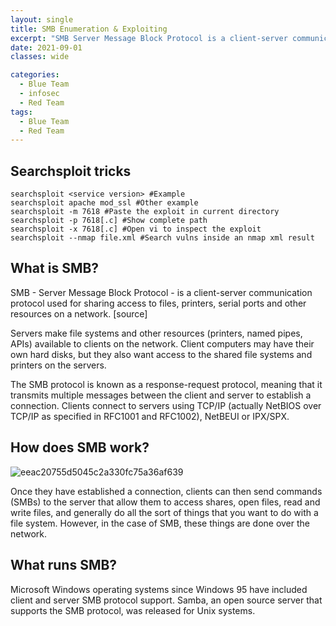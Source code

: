 ```yaml
---
layout: single
title: SMB Enumeration & Exploiting
excerpt: "SMB Server Message Block Protocol is a client-server communication protocol used for sharing access to files, printers, serial ports and other resources on a network."
date: 2021-09-01
classes: wide

categories:
  - Blue Team
  - infosec
  - Red Team
tags:
  - Blue Team
  - Red Team
---
```


## Searchsploit tricks

```
searchsploit <service version> #Example
searchsploit apache mod_ssl #Other example
searchsploit -m 7618 #Paste the exploit in current directory
searchsploit -p 7618[.c] #Show complete path
searchsploit -x 7618[.c] #Open vi to inspect the exploit
searchsploit --nmap file.xml #Search vulns inside an nmap xml result
```

## What is SMB?

SMB - Server Message Block Protocol - is a client-server communication protocol used for sharing access to files, printers, serial ports and other resources on a network. [source]

Servers make file systems and other resources (printers, named pipes, APIs) available to clients on the network. Client computers may have their own hard disks, but they also want access to the shared file systems and printers on the servers.

The SMB protocol is known as a response-request protocol, meaning that it transmits multiple messages between the client and server to establish a connection. Clients connect to servers using TCP/IP (actually NetBIOS over TCP/IP as specified in RFC1001 and RFC1002), NetBEUI or IPX/SPX.

## How does SMB work?

![eeac20755d5045c2a330fc75a36af639](https://user-images.githubusercontent.com/89842187/131669352-2973cab3-3eab-45cc-9f78-ef49243dd590.png)



Once they have established a connection, clients can then send commands (SMBs) to the server that allow them to access shares, open files, read and write files, and generally do all the sort of things that you want to do with a file system. However, in the case of SMB, these things are done over the network.

## What runs SMB?

Microsoft Windows operating systems since Windows 95 have included client and server SMB protocol support. Samba, an open source server that supports the SMB protocol, was released for Unix systems.
